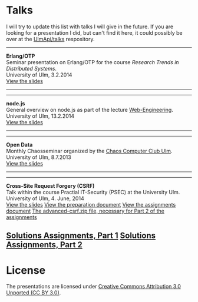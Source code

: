 # Talks

I will try to update this list with talks I will give in the future. 
If you are looking for a presentation I did, but can't find it here,
it could possibly be over at the [UlmApi/talks](https://github.com/UlmApi/talks)
respository.


---

**Erlang/OTP**  
Seminar presentation on Erlang/OTP for the course
*Research Trends in Distributed Systems*.  
University of Ulm, 3.2.2014  
[View the slides](http://cmichi.github.io/talks/erlang-otp)

---

---

**node.js**  
General overview on node.js as part of the lecture
[Web-Engineering](http://www.uni-ulm.de/in/mi/mi-lehre/2013ws/web-engineering.html).  
University of Ulm, 13.2.2014  
[View the slides](http://cmichi.github.io/talks/webeng-node)

---
  

---

**Open Data**  
Monthly Chaosseminar organized by the [Chaos Computer Club Ulm](http://ulm.ccc.de).  
University of Ulm, 8.7.2013  
[View the slides](http://cmichi.github.io/talks/chaosseminar-open-data)

---


---

**Cross-Site Request Forgery (CSRF)**  
Talk within the course Practial IT-Security (PSEC) at the University Ulm.
University of Ulm, 4. June, 2014  
[View the slides](http://cmichi.github.io/talks/csrf/talk)
[View the preparation document](http://cmichi.github.io/talks/csrf/preparation/report.pdf)
[View the assignments document](http://cmichi.github.io/talks/csrf/assignment/handout.pdf)
[The advanced-csrf.zip file, necessary for Part 2 of the assignments](http://cmichi.github.io/talks/csrf/advanced-csrf.zip)

[Solutions Assignments, Part 1](http://cmichi.github.io/talks/csrf/advanced-csrf-solutions/presentation1/)
[Solutions Assignments, Part 2](http://cmichi.github.io/talks/csrf/advanced-csrf-solutions/presentation2/)
---


# License

The presentations are licensed under 
[Creative Commons Attribution 3.0 Unported (CC BY 3.0)](http://creativecommons.org/licenses/by/3.0).

